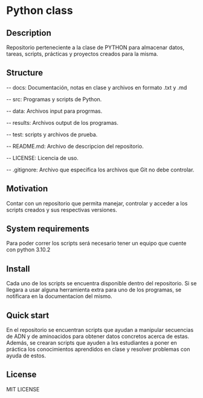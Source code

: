 # Python class



## Description

Repositorio perteneciente a la clase de PYTHON para almacenar datos, tareas, scripts, prácticas y proyectos creados para la misma.



## Structure

-- docs: Documentación, notas en clase y archivos en formato .txt y .md

-- src: Programas y scripts de Python.

-- data: Archivos input para progrmas.

-- results: Archivos output de los programas.

-- test: scripts y archivos de prueba.

-- README.md: Archivo de descripcion del repositorio.

-- LICENSE: Licencia de uso.

-- .gitignore: Archivo que especifica los archivos que Git no debe controlar.


## Motivation

Contar con un repositorio que permita manejar, controlar y acceder a los scripts creados y sus respectivas versiones.



## System requirements

Para poder correr los scripts será necesario tener un equipo que cuente con python 3.10.2 



## Install

Cada uno de los scripts se encuentra disponible dentro del repositorio. Si se llegara a usar alguna herramienta extra para uno de los programas, se notificara en la documentacion del mismo.



## Quick start

En el repositorio se encuentran scripts que ayudan a manipular secuencias de ADN y de aminoacidos para obtener datos concretos acerca de estas. Además, se crearan scripts que ayuden a lxs estudiantes a poner en práctica los conocimientos aprendidos en clase y resolver problemas con ayuda de estos.



## License

MIT LICENSE

